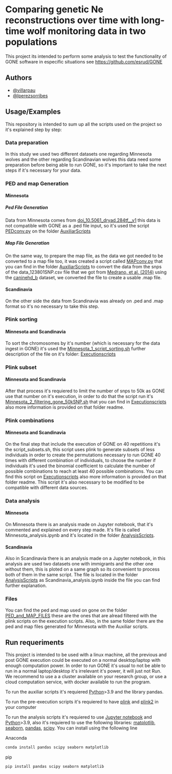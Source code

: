 # Comparing genetic Ne reconstructions over time with long-time wolf monitoring data in two populations

This project its intended to perform some analysis to test the functionality of GONE software in especific situations
see https://github.com/esrud/GONE




## Authors

- [@villarpau](https://github.com/villarpau)
- [@lperezsorribes](https://github.com/lperezsorribes)



## Usage/Examples

This repository is intended to sum up all the scripts used on the project so it's explained step by step:

### Data preparation
In this study we used two different datasets one regarding Minnesota wolves and the other regarding Scandinavian wolves this data need some preparation before being able to run GONE, so it's important to take the next steps if it's necessary for your data.

### PED and map Generation
#### Minnesota
##### Ped File Generation
Data from Minnesota comes from [doi_10.5061_dryad.284tf__v1](https://datadryad.org/stash/dataset/doi:10.5061/dryad.9tb07) this data is not compatible with GONE as a .ped file input, so it's used the script [PEDconv.py](https://github.com/villarpau/Ne_Reconstructions_Analysis/blob/main/AuxiliarScripts/PEDconv.py) on the folder [AuxiliarScripts](https://github.com/villarpau/Ne_Reconstructions_Analysis/tree/main/AuxiliarScripts)

##### Map File Generation
On the same way, to prepare the map file, as the data we got needed to be converted to a map file too, it was created a script called [MAPconv.py](https://github.com/villarpau/Ne_Reconstructions_Analysis/blob/main/AuxiliarScripts/MAPconv.py) that you can find in the folder [AuxiliarScripts](https://github.com/villarpau/Ne_Reconstructions_Analysis/tree/main/AuxiliarScripts) to convert the data from the snps of the data_123801SNP.csv file that we got from [Medrano, et al. (2014)](https://datadryad.org/stash/dataset/doi:10.5061/dryad.284tf) using the [caninehd_b](https://support.illumina.com/downloads/caninehd_product_files.html) dataset, we converted the file to create a usable .map file.

#### Scandinavia
On the other side the data from Scandinavia was already on .ped and .map format so it's no necessary to take this step.

### Plink sorting
#### Minnesota and Scandinavia
To sort the chromosomes by it's number (which is necessary for the data ingest in GONE) it's used the [Minnesota_1_script_sorting.sh](https://github.com/villarpau/Ne_Reconstructions_Analysis/blob/main/ExecutionScripts/Minnesota_1_script_sorting.sh) further description of the file on it's folder: [Executionscripts](https://github.com/villarpau/Ne_Reconstructions_Analysis/tree/main/ExecutionScripts)

### Plink subset
#### Minnesota and Scandinavia
After that process it's requiered to limit the number of snps to 50k as GONE use that number on it's execution, in order to do that the script run it's [Minnesota_2_filtering_gone_50kSNP.sh](https://github.com/villarpau/Ne_Reconstructions_Analysis/blob/main/ExecutionScripts/Minnesota_2_filtering_gone_50kSNP.sh) that you can find in [Executionscripts](https://github.com/villarpau/Ne_Reconstructions_Analysis/tree/main/ExecutionScripts) also more information is provided on that folder readme.

### Plink combinations
#### Minnesota and Scandinavia
On the final step that include the execution of GONE on 40 repetitions it's the script_subsets.sh, this script uses plink to generate subsets of less individuals in order to create the permutations necessary to run GONE 40 times with different combination of individuals, to choose the number if individuals it's used the binomial coefficient to calculate the number of possible combinations to reach at least 40 possible combinations.
You can find this script on [Executionscripts](https://github.com/villarpau/Ne_Reconstructions_Analysis/tree/main/ExecutionScripts) also more information is provided on that folder readme.
This script it's also necessary to be modified to be compatible with different data sources.

### Data analysis
#### Minnesota
On Minnesota there is an analysis made on Jupyter notebook, that it's commented and explained on every step made. It's file is called Minnesota_analysis.ipynb and it's located in the folder [AnalysisScripts](https://github.com/villarpau/Ne_Reconstructions_Analysis/tree/main/AnalysisScripts).

#### Scandinavia
Also in Scandinavia there is an analysis made on a Jupyter notebook, in this analysis are used two datasets one with immigrants and the other one without them, this is ploted on a same graph so its convenient to process both of them in the same script. The file is located in the folder [AnalysisScripts](https://github.com/villarpau/Ne_Reconstructions_Analysis/tree/main/AnalysisScripts) as Scandinavia_analysis.ipynb inside the file you can find further explanation.


### Files 
You can find the ped and map used on gone on the folder [PED_and_MAP_FILES](https://github.com/villarpau/Ne_Reconstructions_Analysis/tree/main/PED_and_MAP_FILES) these are the ones that are alread filtered with the plink scripts on the execution scripts. Also, in the same folder there are the ped and map files generated for Minnesota with the Auxiliar scripts.









## Run requeriments
This project is intended to be used with a linux machine, all the previous and post GONE execution could be executed on a normal desktop/laptop with enough computation power. In order to run GONE it's usual to not be able to run in a normal laptop/desktop it's irrelevant it's power, it will just not Run. We recommend to use a a cluster available on your research group, or use a cloud computation service, with docker available to run the program.

To run the auxiliar scripts it's requiered [Python](https://www.python.org/)>3.9 and the library pandas.

To run the pre-execution scripts it's requiered to have [plink](https://www.cog-genomics.org/plink/1.9/) and [plink2](https://www.cog-genomics.org/plink/2.0/) in your computer

To run the analysis scripts it's requiered to use [Jupyter notebook](https://jupyter.org/) and [Python](https://www.python.org/)>3.9, also it's requiered to use the following libraries:
[matplotlib](https://matplotlib.org/), [seaborn](https://seaborn.pydata.org/), [pandas](https://pandas.pydata.org/), [scipy](https://scipy.org/).
You can install using the following line

Anaconda
```bash
conda install pandas scipy seaborn matplotlib
```

pip
```bash
pip install pandas scipy seaborn matplotlib
```
